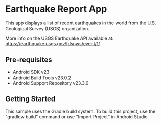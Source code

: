 Earthquake Report App
===================================
This app displays a list of recent earthquakes in the world from the U.S. Geological Survey (USGS) organization.

More info on the USGS Earthquake API available at: https://earthquake.usgs.gov/fdsnws/event/1/


Pre-requisites
--------------

- Android SDK v23
- Android Build Tools v23.0.2
- Android Support Repository v23.3.0

Getting Started
---------------

This sample uses the Gradle build system. To build this project, use the
"gradlew build" command or use "Import Project" in Android Studio.
